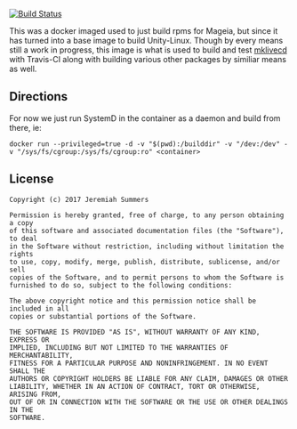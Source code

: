[![Build Status](https://travis-ci.org/unity-linux/docker-unitylinux.svg?branch=master)](https://travis-ci.org/unity-linux/docker-unitylinux)

This was a docker imaged used to just build rpms for Mageia, but since it has turned into a base image to build Unity-Linux. Though by every means still a work in progress, this image is what is used to build and test [mklivecd](https://github.com/unity-linux/mklivecd) with Travis-CI along with building various other packages by similiar means as well.


Directions
---
For now we just run SystemD in the container as a daemon and build from there, ie:
```
docker run --privileged=true -d -v "$(pwd):/builddir" -v "/dev:/dev" -v "/sys/fs/cgroup:/sys/fs/cgroup:ro" <container>
```

License
---
```
Copyright (c) 2017 Jeremiah Summers

Permission is hereby granted, free of charge, to any person obtaining a copy
of this software and associated documentation files (the "Software"), to deal
in the Software without restriction, including without limitation the rights
to use, copy, modify, merge, publish, distribute, sublicense, and/or sell
copies of the Software, and to permit persons to whom the Software is
furnished to do so, subject to the following conditions:

The above copyright notice and this permission notice shall be included in all
copies or substantial portions of the Software.

THE SOFTWARE IS PROVIDED "AS IS", WITHOUT WARRANTY OF ANY KIND, EXPRESS OR
IMPLIED, INCLUDING BUT NOT LIMITED TO THE WARRANTIES OF MERCHANTABILITY,
FITNESS FOR A PARTICULAR PURPOSE AND NONINFRINGEMENT. IN NO EVENT SHALL THE
AUTHORS OR COPYRIGHT HOLDERS BE LIABLE FOR ANY CLAIM, DAMAGES OR OTHER
LIABILITY, WHETHER IN AN ACTION OF CONTRACT, TORT OR OTHERWISE, ARISING FROM,
OUT OF OR IN CONNECTION WITH THE SOFTWARE OR THE USE OR OTHER DEALINGS IN THE
SOFTWARE.
```
